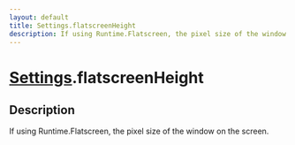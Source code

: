 ```yaml
---
layout: default
title: Settings.flatscreenHeight
description: If using Runtime.Flatscreen, the pixel size of the window on the screen.
---
```

# [Settings]({{site.url}}/Pages/Reference/Settings.html).flatscreenHeight

## Description
If using Runtime.Flatscreen, the pixel size of the window on the screen.

